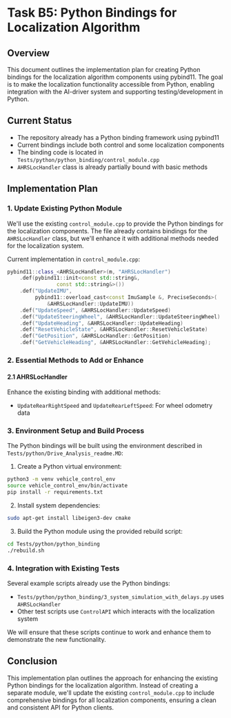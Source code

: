 # Task B5: Python Bindings for Localization Algorithm

## Overview
This document outlines the implementation plan for creating Python bindings for the localization algorithm components using pybind11. The goal is to make the localization functionality accessible from Python, enabling integration with the AI-driver system and supporting testing/development in Python.

## Current Status
- The repository already has a Python binding framework using pybind11
- Current bindings include both control and some localization components
- The binding code is located in `Tests/python/python_binding/control_module.cpp`
- `AHRSLocHandler` class is already partially bound with basic methods

## Implementation Plan

### 1. Update Existing Python Module

We'll use the existing `control_module.cpp` to provide the Python bindings for the localization components. The file already contains bindings for the `AHRSLocHandler` class, but we'll enhance it with additional methods needed for the localization system.

Current implementation in `control_module.cpp`:
```cpp
pybind11::class_<AHRSLocHandler>(m, "AHRSLocHandler")
    .def(pybind11::init<const std::string&,
                const std::string&>())
    .def("UpdateIMU",
         pybind11::overload_cast<const ImuSample &, PreciseSeconds>(
             &AHRSLocHandler::UpdateIMU))
    .def("UpdateSpeed", &AHRSLocHandler::UpdateSpeed)
    .def("UpdateSteeringWheel", &AHRSLocHandler::UpdateSteeringWheel)
    .def("UpdateHeading", &AHRSLocHandler::UpdateHeading)
    .def("ResetVehicleState", &AHRSLocHandler::ResetVehicleState)
    .def("GetPosition", &AHRSLocHandler::GetPosition)
    .def("GetVehicleHeading", &AHRSLocHandler::GetVehicleHeading);
```

### 2. Essential Methods to Add or Enhance

#### 2.1 AHRSLocHandler
Enhance the existing binding with additional methods:
- `UpdateRearRightSpeed` and `UpdateRearLeftSpeed`: For wheel odometry data



### 3. Environment Setup and Build Process

The Python bindings will be built using the environment described in `Tests/python/Drive_Analysis_readme.MD`:

1. Create a Python virtual environment:
```bash
python3 -m venv vehicle_control_env
source vehicle_control_env/bin/activate
pip install -r requirements.txt
```

2. Install system dependencies:
```bash
sudo apt-get install libeigen3-dev cmake
```

3. Build the Python module using the provided rebuild script:
```bash
cd Tests/python/python_binding
./rebuild.sh
```

### 4. Integration with Existing Tests

Several example scripts already use the Python bindings:
- `Tests/python/python_binding/3_system_simulation_with_delays.py` uses `AHRSLocHandler`
- Other test scripts use `ControlAPI` which interacts with the localization system

We will ensure that these scripts continue to work and enhance them to demonstrate the new functionality.

## Conclusion
This implementation plan outlines the approach for enhancing the existing Python bindings for the localization algorithm. Instead of creating a separate module, we'll update the existing `control_module.cpp` to include comprehensive bindings for all localization components, ensuring a clean and consistent API for Python clients.
